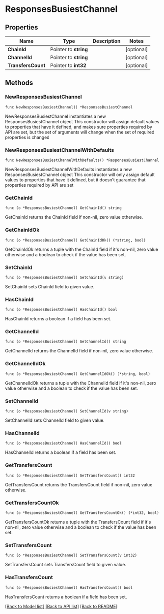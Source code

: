 # ResponsesBusiestChannel

## Properties

Name | Type | Description | Notes
------------ | ------------- | ------------- | -------------
**ChainId** | Pointer to **string** |  | [optional] 
**ChannelId** | Pointer to **string** |  | [optional] 
**TransfersCount** | Pointer to **int32** |  | [optional] 

## Methods

### NewResponsesBusiestChannel

`func NewResponsesBusiestChannel() *ResponsesBusiestChannel`

NewResponsesBusiestChannel instantiates a new ResponsesBusiestChannel object
This constructor will assign default values to properties that have it defined,
and makes sure properties required by API are set, but the set of arguments
will change when the set of required properties is changed

### NewResponsesBusiestChannelWithDefaults

`func NewResponsesBusiestChannelWithDefaults() *ResponsesBusiestChannel`

NewResponsesBusiestChannelWithDefaults instantiates a new ResponsesBusiestChannel object
This constructor will only assign default values to properties that have it defined,
but it doesn't guarantee that properties required by API are set

### GetChainId

`func (o *ResponsesBusiestChannel) GetChainId() string`

GetChainId returns the ChainId field if non-nil, zero value otherwise.

### GetChainIdOk

`func (o *ResponsesBusiestChannel) GetChainIdOk() (*string, bool)`

GetChainIdOk returns a tuple with the ChainId field if it's non-nil, zero value otherwise
and a boolean to check if the value has been set.

### SetChainId

`func (o *ResponsesBusiestChannel) SetChainId(v string)`

SetChainId sets ChainId field to given value.

### HasChainId

`func (o *ResponsesBusiestChannel) HasChainId() bool`

HasChainId returns a boolean if a field has been set.

### GetChannelId

`func (o *ResponsesBusiestChannel) GetChannelId() string`

GetChannelId returns the ChannelId field if non-nil, zero value otherwise.

### GetChannelIdOk

`func (o *ResponsesBusiestChannel) GetChannelIdOk() (*string, bool)`

GetChannelIdOk returns a tuple with the ChannelId field if it's non-nil, zero value otherwise
and a boolean to check if the value has been set.

### SetChannelId

`func (o *ResponsesBusiestChannel) SetChannelId(v string)`

SetChannelId sets ChannelId field to given value.

### HasChannelId

`func (o *ResponsesBusiestChannel) HasChannelId() bool`

HasChannelId returns a boolean if a field has been set.

### GetTransfersCount

`func (o *ResponsesBusiestChannel) GetTransfersCount() int32`

GetTransfersCount returns the TransfersCount field if non-nil, zero value otherwise.

### GetTransfersCountOk

`func (o *ResponsesBusiestChannel) GetTransfersCountOk() (*int32, bool)`

GetTransfersCountOk returns a tuple with the TransfersCount field if it's non-nil, zero value otherwise
and a boolean to check if the value has been set.

### SetTransfersCount

`func (o *ResponsesBusiestChannel) SetTransfersCount(v int32)`

SetTransfersCount sets TransfersCount field to given value.

### HasTransfersCount

`func (o *ResponsesBusiestChannel) HasTransfersCount() bool`

HasTransfersCount returns a boolean if a field has been set.


[[Back to Model list]](../README.md#documentation-for-models) [[Back to API list]](../README.md#documentation-for-api-endpoints) [[Back to README]](../README.md)


